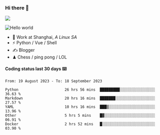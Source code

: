 ### Hi there 👋
![](https://komarev.com/ghpvc/?username=Xuhandsome)


<img src="https://github-readme-stats.vercel.app/api?username=XuHandsome&show_icons=true&theme=merko" alt="Hello world">

<br/>

- 🍻  Work at Shanghai, _A Linux SA_
- ⚡  Python / Vue / Shell
- ✍️  Blogger
- ♟  Chess / ping pong / LOL

#### Coding status last 30 days ⌨️

<!--START_SECTION:waka-->

```text
From: 19 August 2023 - To: 18 September 2023

Python                     26 hrs 56 mins  █████████░░░░░░░░░░░░░░░░   36.63 %
Markdown                   20 hrs 16 mins  ███████░░░░░░░░░░░░░░░░░░   27.57 %
YAML                       10 hrs 16 mins  ███▒░░░░░░░░░░░░░░░░░░░░░   13.96 %
Other                      5 hrs 5 mins    █▓░░░░░░░░░░░░░░░░░░░░░░░   06.91 %
Docker                     2 hrs 52 mins   █░░░░░░░░░░░░░░░░░░░░░░░░   03.90 %
```

<!--END_SECTION:waka-->
